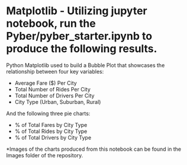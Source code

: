 # Matplotlib - Utilizing jupyter notebook, run the Pyber/pyber_starter.ipynb to produce the following results.  

Python Matplotlib used to build a Bubble Plot that showcases the relationship between four key variables:  

- Average Fare ($) Per City  
- Total Number of Rides Per City  
- Total Number of Drivers Per City  
- City Type (Urban, Suburban, Rural)  

And the following three pie charts:  

- % of Total Fares by City Type  
- % of Total Rides by City Type  
- % of Total Drivers by City Type  

*Images of the charts produced from this notebook can be found in the Images folder of the repository.
